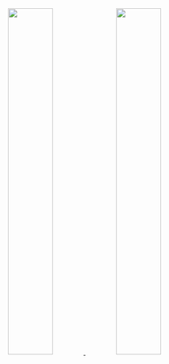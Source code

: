 <div align="center">
  <a href="https://github.com/DanielSR1">
  <img width="42%" src="https://github-readme-stats.vercel.app/api?username=DanielSR1&show_icons=true&theme=blue-green&include_all_commits=true&count_private=true"/>
  <img width="42%" src="https://github-readme-stats.vercel.app/api/top-langs/?username=DanielSR1&layout=compact&langs_count=7&theme=blue-green"/>
</div>
